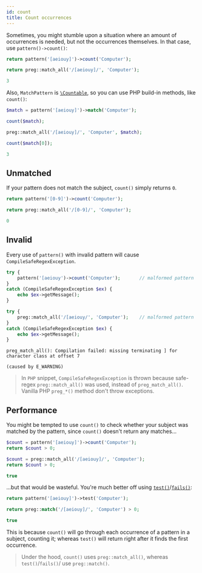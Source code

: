 ```yaml
---
id: count
title: Count occurrences
---
```


Sometimes, you might stumble upon a situation where an amount of occurrences is needed, but not the occurrences 
themselves. In that case, use `pattern()->count()`:

<!--DOCUSAURUS_CODE_TABS-->
<!--T-Regx-->
```php
return pattern('[aeiouy]')->count('Computer');
```
<!--PHP-->
```php
return preg::match_all('/[aeiouy]/', 'Computer');
```
<!--END_DOCUSAURUS_CODE_TABS-->
<!--Result-Value-->

```php
3
```

Also, `MatchPattern` is [`\Countable`](https://www.php.net/manual/en/class.countable.php), so you can use PHP build-in methods, like `count()`:

<!--DOCUSAURUS_CODE_TABS-->
<!--T-Regx-->
```php
$match = pattern('[aeiouy]')->match('Computer');

count($match);
```
<!--PHP-->
```php
preg::match_all('/[aeiouy]/', 'Computer', $match);

count($match[0]);
```
<!--END_DOCUSAURUS_CODE_TABS-->
<!--T-Regx:{return-at(last)}-->
<!--PHP:{return-at(last)}-->
<!--Result-Value-->

```php
3
```

## Unmatched

If your pattern does not match the subject, `count()` simply returns `0`.

<!--DOCUSAURUS_CODE_TABS-->
<!--T-Regx-->
```php
return pattern('[0-9]')->count('Computer');
```
<!--PHP-->
```php
return preg::match_all('/[0-9]/', 'Computer');
```
<!--END_DOCUSAURUS_CODE_TABS-->
<!--Result-Value-->

```php
0
```

## Invalid

Every use of `pattern()` with invalid pattern will cause `CompileSafeRegexException`.

<!--DOCUSAURUS_CODE_TABS-->
<!--T-Regx-->
```php
try {
    pattern('[aeiouy')->count('Computer');       // malformed pattern
}
catch (CompileSafeRegexException $ex) {
    echo $ex->getMessage();
}
```
<!--PHP-->
```php
try {
    preg::match_all('/[aeiouy/', 'Computer');    // malformed pattern
}
catch (CompileSafeRegexException $ex) {
    echo $ex->getMessage();
}
```
<!--END_DOCUSAURUS_CODE_TABS-->

```text
preg_match_all(): Compilation failed: missing terminating ] for character class at offset 7
 
(caused by E_WARNING)
```

> In `PHP` snippet, `CompileSafeRegexException` is thrown because safe-regex `preg::match_all()` was used, instead
> of `preg_match_all()`. Vanilla PHP `preg_*()` method don't throw exceptions.

## Performance

You might be tempted to use `count()` to check whether your subject was matched by the pattern, since `count()` doesn't
return any matches...

<!--DOCUSAURUS_CODE_TABS-->
<!--T-Regx-->
```php
$count = pattern('[aeiouy]')->count('Computer');
return $count > 0;
```
<!--PHP-->
```php
$count = preg::match_all('/[aeiouy]/', 'Computer');
return $count > 0;
```
<!--END_DOCUSAURUS_CODE_TABS-->
<!--Result-Value-->

```php
true
```

...but that would be wasteful. You're much better off using 
[`test()`](match.md#test-a-subject)/[`fails()`](match.md#test-a-subject):

<!--DOCUSAURUS_CODE_TABS-->
<!--T-Regx-->
```php
return pattern('[aeiouy]')->test('Computer');
```
<!--PHP-->
```php
return preg::match('/[aeiouy]/', 'Computer') > 0;
```
<!--END_DOCUSAURUS_CODE_TABS-->
<!--Result-Value-->

```php
true
```

This is because `count()` will go through each occurrence of a pattern in a subject, counting it; whereas `test()` 
will return right after it finds the first occurrence.

> Under the hood, `count()` uses `preg::match_all()`, whereas `test()`/`fails()`/ use `preg::match()`.
